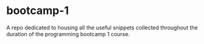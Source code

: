 # bootcamp-1
A repo dedicated to housing all the useful snippets collected throughout the duration of the programming bootcamp 1 course.
